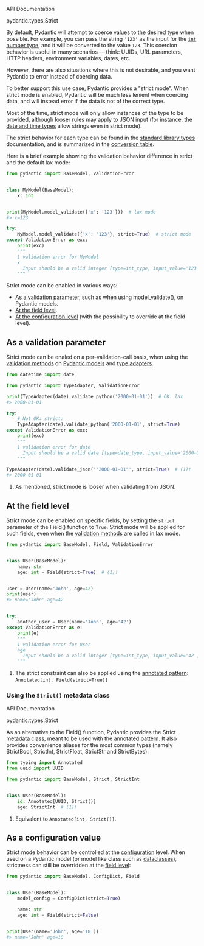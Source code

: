 API Documentation

pydantic.types.Strict

By default, Pydantic will attempt to coerce values to the desired type when possible. For example, you can pass the string `'123'` as the input for the [`int` number type](../../api/standard_library_types/#integers), and it will be converted to the value `123`. This coercion behavior is useful in many scenarios — think: UUIDs, URL parameters, HTTP headers, environment variables, dates, etc.

However, there are also situations where this is not desirable, and you want Pydantic to error instead of coercing data.

To better support this use case, Pydantic provides a "strict mode". When strict mode is enabled, Pydantic will be much less lenient when coercing data, and will instead error if the data is not of the correct type.

Most of the time, strict mode will only allow instances of the type to be provided, although looser rules may apply to JSON input (for instance, the [date and time types](../../api/standard_library_types/#date-and-time-types) allow strings even in strict mode).

The strict behavior for each type can be found in the [standard library types](../../api/standard_library_types/) documentation, and is summarized in the [conversion table](../conversion_table/).

Here is a brief example showing the validation behavior difference in strict and the default lax mode:

```python
from pydantic import BaseModel, ValidationError


class MyModel(BaseModel):
    x: int


print(MyModel.model_validate({'x': '123'}))  # lax mode
#> x=123

try:
    MyModel.model_validate({'x': '123'}, strict=True)  # strict mode
except ValidationError as exc:
    print(exc)
    """
    1 validation error for MyModel
    x
      Input should be a valid integer [type=int_type, input_value='123', input_type=str]
    """

```

Strict mode can be enabled in various ways:

- [As a validation parameter](#as-a-validation-parameter), such as when using model_validate(), on Pydantic models.
- [At the field level](#at-the-field-level).
- [At the configuration level](#as-a-configuration-value) (with the possibility to override at the field level).

## As a validation parameter

Strict mode can be enaled on a per-validation-call basis, when using the [validation methods](../models/#validating-data) on [Pydantic models](../models/) and [type adapters](../type_adapter/).

```python
from datetime import date

from pydantic import TypeAdapter, ValidationError

print(TypeAdapter(date).validate_python('2000-01-01'))  # OK: lax
#> 2000-01-01

try:
    # Not OK: strict:
    TypeAdapter(date).validate_python('2000-01-01', strict=True)
except ValidationError as exc:
    print(exc)
    """
    1 validation error for date
      Input should be a valid date [type=date_type, input_value='2000-01-01', input_type=str]
    """

TypeAdapter(date).validate_json('"2000-01-01"', strict=True)  # (1)!
#> 2000-01-01

```

1. As mentioned, strict mode is looser when validating from JSON.

## At the field level

Strict mode can be enabled on specific fields, by setting the `strict` parameter of the Field() function to `True`. Strict mode will be applied for such fields, even when the [validation methods](../models/#validating-data) are called in lax mode.

```python
from pydantic import BaseModel, Field, ValidationError


class User(BaseModel):
    name: str
    age: int = Field(strict=True)  # (1)!


user = User(name='John', age=42)
print(user)
#> name='John' age=42


try:
    another_user = User(name='John', age='42')
except ValidationError as e:
    print(e)
    """
    1 validation error for User
    age
      Input should be a valid integer [type=int_type, input_value='42', input_type=str]
    """

```

1. The strict constraint can also be applied using the [annotated pattern](../fields/#the-annotated-pattern): `Annotated[int, Field(strict=True)]`

### Using the `Strict()` metadata class

API Documentation

pydantic.types.Strict

As an alternative to the Field() function, Pydantic provides the Strict metadata class, meant to be used with the [annotated pattern](../fields/#the-annotated-pattern). It also provides convenience aliases for the most common types (namely StrictBool, StrictInt, StrictFloat, StrictStr and StrictBytes).

```python
from typing import Annotated
from uuid import UUID

from pydantic import BaseModel, Strict, StrictInt


class User(BaseModel):
    id: Annotated[UUID, Strict()]
    age: StrictInt  # (1)!

```

1. Equivalent to `Annotated[int, Strict()]`.

## As a configuration value

Strict mode behavior can be controlled at the [configuration](../config/) level. When used on a Pydantic model (or model like class such as [dataclasses](../dataclasses/)), strictness can still be overridden at the [field level](#at-the-field-level):

```python
from pydantic import BaseModel, ConfigDict, Field


class User(BaseModel):
    model_config = ConfigDict(strict=True)

    name: str
    age: int = Field(strict=False)


print(User(name='John', age='18'))
#> name='John' age=18

```
